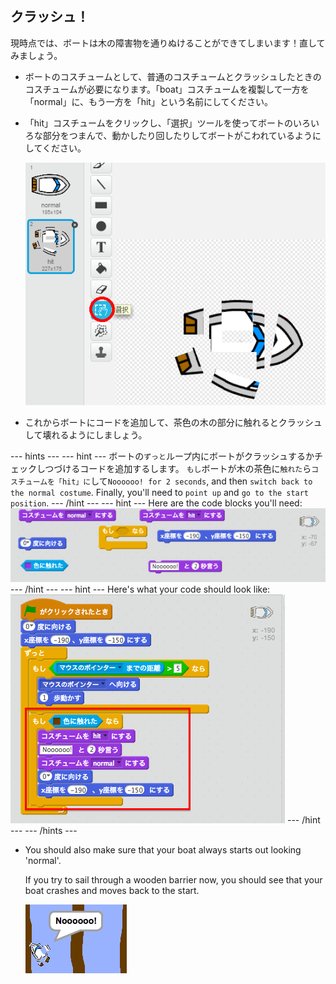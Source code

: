 ## クラッシュ！

現時点では、ボートは木の障害物を通りぬけることができてしまいます！直してみましょう。

+ ボートのコスチュームとして、普通のコスチュームとクラッシュしたときのコスチュームが必要になります。「boat」コスチュームを複製して一方を「normal」に、もう一方を「hit」という名前にしてください。

+ 「hit」コスチュームをクリックし、「選択」ツールを使ってボートのいろいろな部分をつまんで、動かしたり回したりしてボートがこわれているようにしてください。
    
    ![screenshot](images/boat-hit-costume.png)

+ これからボートにコードを追加して、茶色の木の部分に触れるとクラッシュして壊れるようにしましょう。

\--- hints \--- \--- hint \--- ボートの`ずっと`ループ内にボートがクラッシュするかチェックしつづけるコードを追加するします。 `もし`ボートが木の茶色に`触れた`ら`コスチュームを「hit」に`して`Noooooo! for 2 seconds`, and then `switch back to the normal costume`. Finally, you'll need to `point up` and `go to the start position`. \--- /hint \--- \--- hint \--- Here are the code blocks you'll need: ![screenshot](images/boat-hit-blocks.png) \--- /hint \--- \--- hint \--- Here's what your code should look like: ![screenshot](images/boat-hit-code.png) \--- /hint \--- \--- /hints \---

+ You should also make sure that your boat always starts out looking 'normal'.
    
    If you try to sail through a wooden barrier now, you should see that your boat crashes and moves back to the start.
    
    ![screenshot](images/boat-crash.png)